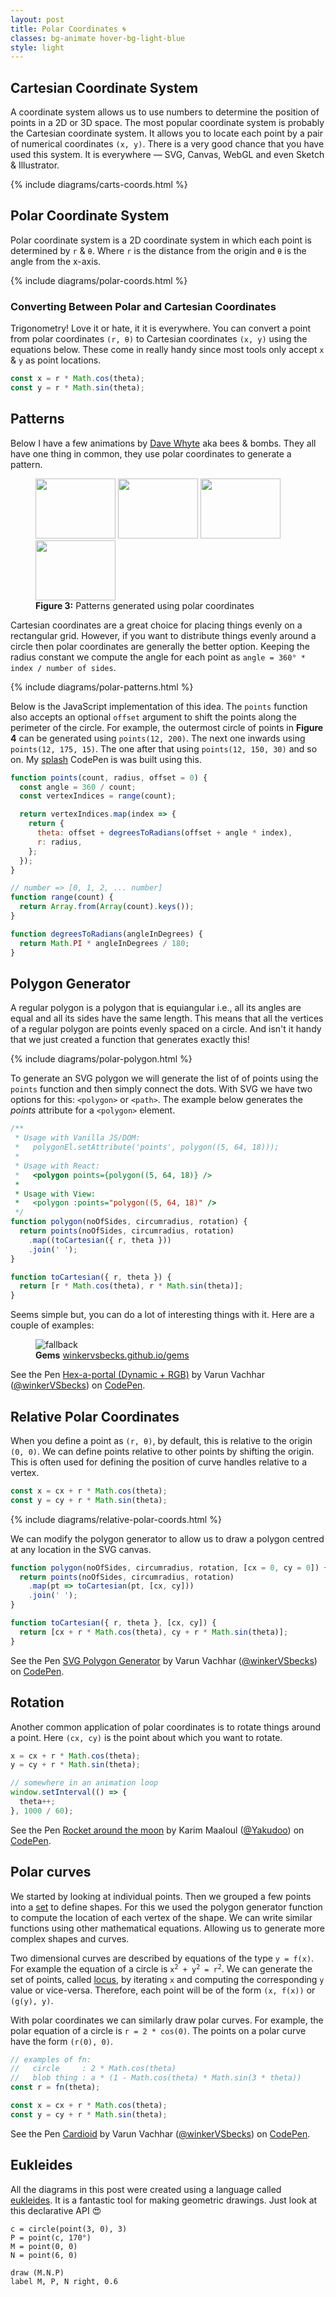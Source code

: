 ```yaml
---
layout: post
title: Polar Coordinates 🌀
classes: bg-animate hover-bg-light-blue
style: light
---
```


## Cartesian Coordinate System

A coordinate system allows us to use numbers to determine the position of points in a 2D or 3D space. The most popular coordinate system is probably the Cartesian coordinate system. It allows you to locate each point by a pair of numerical coordinates `(x, y)`. There is a very good chance that you have used this system. It is everywhere — SVG, Canvas, WebGL and even Sketch & Illustrator.

{% include diagrams/carts-coords.html %}

## Polar Coordinate System

Polar coordinate system is a 2D coordinate system in which each point is determined by `r` & `θ`. Where `r` is the distance from the origin and `θ` is the angle from the x-axis.

{% include diagrams/polar-coords.html %}

### Converting Between Polar and Cartesian Coordinates

Trigonometry! Love it or hate, it it is everywhere. You can convert a point from polar coordinates `(r, θ)` to Cartesian coordinates `(x, y)` using the equations below. These come in really handy since most tools only accept `x` & `y` as point locations.

```js
const x = r * Math.cos(theta);
const y = r * Math.sin(theta);
```

## Patterns

Below I have a few animations by [Dave Whyte](https://dribbble.com/beesandbombs) aka bees & bombs. They all have one thing in common, they use polar coordinates to generate a pattern.

<figure class="mh0 flex flex-wrap justify-center">
  <img style="width: 8rem; height: 6rem;" class="pa1 ba b--light-gray br2 ma1"
    src="//cdn.dribbble.com/users/583436/screenshots/1735131/bubbles2.gif" />
  <img style="width: 8rem; height: 6rem;" class="pa1 ba b--light-gray br2 ma1"
    src="//cdn.dribbble.com/users/583436/screenshots/1702158/spiraldots.gif" />
  <img style="width: 8rem; height: 6rem;" class="pa1 ba b--light-gray br2 ma1"
    src="//cdn.dribbble.com/users/583436/screenshots/1660784/spins.gif" />
  <img style="width: 8rem; height: 6rem;" class="pa1 ba b--light-gray br2 ma1"
    src="//cdn.dribbble.com/users/583436/screenshots/1570346/spiralbig.gif" />
  <figcaption class="tc mt3 code"><b>Figure 3:</b> Patterns generated using polar coordinates</figcaption>
</figure>

Cartesian coordinates are a great choice for placing things evenly on a rectangular grid. However, if you want to distribute things evenly around a circle then polar coordinates are generally the better option. Keeping the radius constant we compute the angle for each point as `angle = 360° * index / number of sides`.

{% include diagrams/polar-patterns.html %}

Below is the JavaScript implementation of this idea. The `points` function also accepts an optional `offset` argument to shift the points along the perimeter of the circle. For example, the outermost circle of points in **Figure 4** can be generated using `points(12, 200)`. The next one inwards using `points(12, 175, 15)`. The one after that using `points(12, 150, 30)` and so on. My [splash](https://codepen.io/winkerVSbecks/pen/oLmqQo) CodePen is was built using this.

```js
function points(count, radius, offset = 0) {
  const angle = 360 / count;
  const vertexIndices = range(count);

  return vertexIndices.map(index => {
    return {
      theta: offset + degreesToRadians(offset + angle * index),
      r: radius,
    };
  });
}

// number => [0, 1, 2, ... number]
function range(count) {
  return Array.from(Array(count).keys());
}

function degreesToRadians(angleInDegrees) {
  return Math.PI * angleInDegrees / 180;
}
```

## Polygon Generator

A regular polygon is a polygon that is equiangular i.e., all its angles are equal and all its sides have the same length. This means that all the vertices of a regular polygon are points evenly spaced on a circle. And isn't it handy that we just created a function that generates exactly this!

{% include diagrams/polar-polygon.html %}

To generate an SVG polygon we will generate the list of of points using the `points` function and then simply connect the dots. With SVG we have two options for this: `<polygon>` or `<path>`. The example below generates the _points_ attribute for a `<polygon>` element.

```js
/**
 * Usage with Vanilla JS/DOM:
 *   polygonEl.setAttribute('points', polygon((5, 64, 18)));
 *
 * Usage with React:
 *   <polygon points={polygon((5, 64, 18)} />
 *
 * Usage with View:
 *   <polygon :points="polygon((5, 64, 18)" />
 */
function polygon(noOfSides, circumradius, rotation) {
  return points(noOfSides, circumradius, rotation)
    .map((toCartesian({ r, theta }))
    .join(' ');
}

function toCartesian({ r, theta }) {
  return [r * Math.cos(theta), r * Math.sin(theta)];
}
```

Seems simple but, you can do a lot of interesting things with it. Here are a couple of examples:

<figure class="tc">
  <img alt="fallback" class="center pa2 ba b--light-gray br2" src="/img/gems.gif" style="max-width: 400px;">
  <figcaption class="tc mt3 code">
    <b>Gems</b> <a href="http://winkervsbecks.github.io/gems">winkervsbecks.github.io/gems</a>
  </figcaption>
</figure>

<p data-height="600" data-theme-id="26435" data-slug-hash="PmNJpJ" data-default-tab="result" data-user="winkerVSbecks" data-embed-version="2" data-pen-title="Hex-a-portal (Dynamic + RGB)" class="codepen">See the Pen <a href="https://codepen.io/winkerVSbecks/pen/PmNJpJ/">Hex-a-portal (Dynamic + RGB)</a> by Varun Vachhar (<a href="https://codepen.io/winkerVSbecks">@winkerVSbecks</a>) on <a href="https://codepen.io">CodePen</a>.</p>
<script async src="https://production-assets.codepen.io/assets/embed/ei.js"></script>

## Relative Polar Coordinates

When you define a point as `(r, θ)`, by default, this is relative to the origin `(0, 0)`. We can define points relative to other points by shifting the origin. This is often used for defining the position of curve handles relative to a vertex.

```js
const x = cx + r * Math.cos(theta);
const y = cy + r * Math.sin(theta);
```

{% include diagrams/relative-polar-coords.html %}

We can modify the polygon generator to allow us to draw a polygon centred at any location in the SVG canvas.

```js
function polygon(noOfSides, circumradius, rotation, [cx = 0, cy = 0]) {
  return points(noOfSides, circumradius, rotation)
    .map(pt => toCartesian(pt, [cx, cy]))
    .join(' ');
}

function toCartesian({ r, theta }, [cx, cy]) {
  return [cx + r * Math.cos(theta), cy + r * Math.sin(theta)];
}
```

<p data-height="700" data-theme-id="26435" data-slug-hash="wrZQQm" data-default-tab="result" data-user="winkerVSbecks" data-embed-version="2" data-pen-title="SVG Polygon Generator" class="codepen">See the Pen <a href="https://codepen.io/winkerVSbecks/pen/wrZQQm/">SVG Polygon Generator</a> by Varun Vachhar (<a href="https://codepen.io/winkerVSbecks">@winkerVSbecks</a>) on <a href="https://codepen.io">CodePen</a>.</p>
<script async src="https://production-assets.codepen.io/assets/embed/ei.js"></script>

## Rotation

Another common application of polar coordinates is to rotate things around a point. Here `(cx, cy)` is the point about which you want to rotate.

```js
x = cx + r * Math.cos(theta);
y = cy + r * Math.sin(theta);

// somewhere in an animation loop
window.setInterval(() => {
  theta++;
}, 1000 / 60);
```

<p data-height="500" data-theme-id="26435" data-slug-hash="aOEeXB" data-default-tab="result" data-user="Yakudoo" data-embed-version="2" data-pen-title="Rocket around the moon" class="codepen">See the Pen <a href="https://codepen.io/Yakudoo/pen/aOEeXB/">Rocket around the moon</a> by Karim Maaloul (<a href="https://codepen.io/Yakudoo">@Yakudoo</a>) on <a href="https://codepen.io">CodePen</a>.</p>
<script async src="https://production-assets.codepen.io/assets/embed/ei.js"></script>

## Polar curves

We started by looking at individual points. Then we grouped a few points into a [set](<https://en.wikipedia.org/wiki/Set_(mathematics)>) to define shapes. For this we used the polygon generator function to compute the location of each vertex of the shape. We can write similar functions using other mathematical equations. Allowing us to generate more complex shapes and curves.

Two dimensional curves are described by equations of the type `y = f(x)`. For example the equation of a circle is <code>x<sup>2</sup> + y<sup>2</sup> = r<sup>2</sup></code>. We can generate the set of points, called [locus](<https://en.wikipedia.org/wiki/Locus_(mathematics)>), by iterating `x` and computing the corresponding `y` value or vice-versa. Therefore, each point will be of the form `(x, f(x))` or `(g(y), y)`.

With polar coordinates we can similarly draw polar curves. For example, the polar equation of a circle is `r = 2 * cos(0)`. The points on a polar curve have the form `(r(0), 0)`.

```js
// examples of fn:
//   circle     : 2 * Math.cos(theta)
//   blob thing : a * (1 - Math.cos(theta) * Math.sin(3 * theta))
const r = fn(theta);

const x = cx + r * Math.cos(theta);
const y = cy + r * Math.sin(theta);
```

<p data-height="600" data-theme-id="26435" data-slug-hash="pdVLPo" data-default-tab="js,result" data-user="winkerVSbecks" data-embed-version="2" data-pen-title="Cardioid" class="codepen">See the Pen <a href="https://codepen.io/winkerVSbecks/pen/pdVLPo/">Cardioid</a> by Varun Vachhar (<a href="https://codepen.io/winkerVSbecks">@winkerVSbecks</a>) on <a href="https://codepen.io">CodePen</a>.</p>
<script async src="https://production-assets.codepen.io/assets/embed/ei.js"></script>

## Eukleides

All the diagrams in this post were created using a language called [eukleides](http://www.eukleides.org). It is a fantastic tool for making geometric drawings. Just look at this declarative API 😍

```
c = circle(point(3, 0), 3)
P = point(c, 170°)
M = point(0, 0)
N = point(6, 0)

draw (M.N.P)
label M, P, N right, 0.6
```
